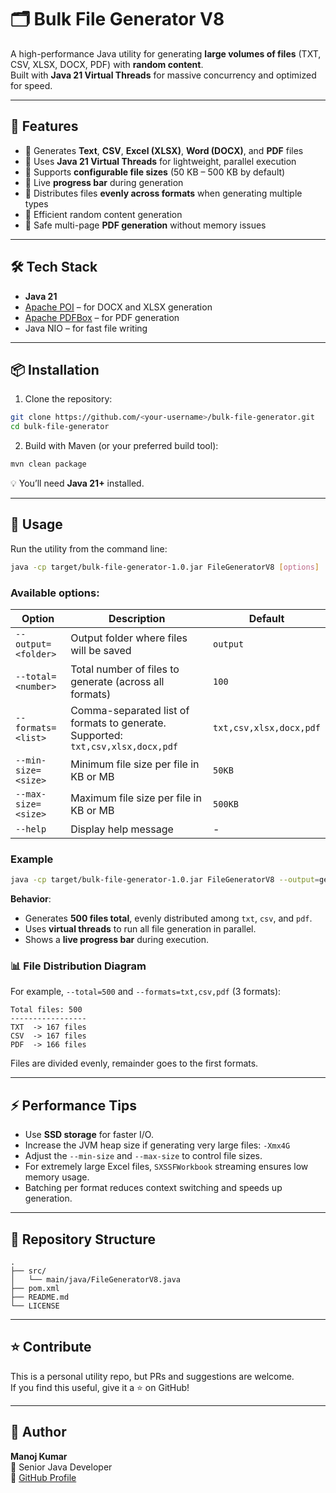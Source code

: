 # 🗂️ Bulk File Generator V8

A high-performance Java utility for generating **large volumes of files** (TXT, CSV, XLSX, DOCX, PDF) with **random content**.  
Built with **Java 21 Virtual Threads** for massive concurrency and optimized for speed.

---

## 🚀 Features

- 🔸 Generates **Text**, **CSV**, **Excel (XLSX)**, **Word (DOCX)**, and **PDF** files
- 🔸 Uses **Java 21 Virtual Threads** for lightweight, parallel execution
- 🔸 Supports **configurable file sizes** (50 KB – 500 KB by default)
- 🔸 Live **progress bar** during generation
- 🔸 Distributes files **evenly across formats** when generating multiple types
- 🔸 Efficient random content generation
- 🔸 Safe multi-page **PDF generation** without memory issues

---

## 🛠️ Tech Stack

- **Java 21**
- [Apache POI](https://poi.apache.org/) – for DOCX and XLSX generation
- [Apache PDFBox](https://pdfbox.apache.org/) – for PDF generation
- Java NIO – for fast file writing

---

## 📦 Installation

1. Clone the repository:

```bash
git clone https://github.com/<your-username>/bulk-file-generator.git
cd bulk-file-generator
```

2. Build with Maven (or your preferred build tool):

```bash
mvn clean package
```

💡 You’ll need **Java 21+** installed.

---

## 🧪 Usage

Run the utility from the command line:

```bash
java -cp target/bulk-file-generator-1.0.jar FileGeneratorV8 [options]
```

### Available options:

| Option | Description | Default |
|--------|-------------|---------|
| `--output=<folder>` | Output folder where files will be saved | `output` |
| `--total=<number>` | Total number of files to generate (across all formats) | `100` |
| `--formats=<list>` | Comma-separated list of formats to generate. Supported: `txt,csv,xlsx,docx,pdf` | `txt,csv,xlsx,docx,pdf` |
| `--min-size=<size>` | Minimum file size per file in KB or MB | `50KB` |
| `--max-size=<size>` | Maximum file size per file in KB or MB | `500KB` |
| `--help` | Display help message | - |

### Example

```bash
java -cp target/bulk-file-generator-1.0.jar FileGeneratorV8 --output=generatedFiles --total=500 --formats=txt,csv,pdf --min-size=50KB --max-size=200KB
```

**Behavior**:

- Generates **500 files total**, evenly distributed among `txt`, `csv`, and `pdf`.
- Uses **virtual threads** to run all file generation in parallel.
- Shows a **live progress bar** during execution.

### 📊 File Distribution Diagram

For example, `--total=500` and `--formats=txt,csv,pdf` (3 formats):

```
Total files: 500
-----------------
TXT  -> 167 files
CSV  -> 167 files
PDF  -> 166 files
```

Files are divided evenly, remainder goes to the first formats.

---

## ⚡ Performance Tips

- Use **SSD storage** for faster I/O.
- Increase the JVM heap size if generating very large files: `-Xmx4G`
- Adjust the `--min-size` and `--max-size` to control file sizes.
- For extremely large Excel files, `SXSSFWorkbook` streaming ensures low memory usage.
- Batching per format reduces context switching and speeds up generation.

---

## 📁 Repository Structure

```
.
├── src/
│   └── main/java/FileGeneratorV8.java
├── pom.xml
├── README.md
└── LICENSE
```

---

## ⭐ Contribute

This is a personal utility repo, but PRs and suggestions are welcome.  
If you find this useful, give it a ⭐ on GitHub!

---

## 👤 Author

**Manoj Kumar**  
💼 Senior Java Developer  
🔗 [GitHub Profile](https://github.com/manojsingla28)